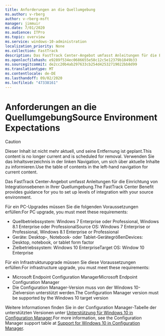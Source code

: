 ```yaml
---
title: Anforderungen an die Quellumgebung
ms.author: v-rberg
author: v-rberg-msft
manager: jimmuir
ms.date: 7/01/2020
ms.audience: ITPro
ms.topic: overview
ms.service: windows-10-administration
localization_priority: None
ms.collection: FastTrack
description: Das FastTrack Center-Angebot umfasst Anleitungen für die Einrichtung von Integrationsebenen in Ihrer Quellumgebung für die Bereitstellung von Windows 10.
ms.openlocfilehash: e9289f534ec0686655e58c12c5e12379b1849b33
ms.sourcegitcommit: de2cc20b4ab297633cb254d42532719022bb8d99
ms.translationtype: MT
ms.contentlocale: de-DE
ms.lasthandoff: 09/02/2020
ms.locfileid: "47338161"
---
```

# <a name="source-environment-expectations"></a><span data-ttu-id="54508-103">Anforderungen an die Quellumgebung</span><span class="sxs-lookup"><span data-stu-id="54508-103">Source Environment Expectations</span></span>

> [!CAUTION]
> <span data-ttu-id="54508-104">Dieser Inhalt ist nicht mehr aktuell, und seine Entfernung ist geplant.</span><span class="sxs-lookup"><span data-stu-id="54508-104">This content is no longer current and is scheduled for removal.</span></span> <span data-ttu-id="54508-105">Verwenden Sie das Inhaltsverzeichnis in der linken Navigation, um sich über aktuelle Inhalte zu informieren.</span><span class="sxs-lookup"><span data-stu-id="54508-105">Use the table of contents in the left-hand navigation for current content.</span></span>

<span data-ttu-id="54508-106">Das FastTrack Center-Angebot umfasst Anleitungen für die Einrichtung von Integrationsebenen in Ihrer Quellumgebung.</span><span class="sxs-lookup"><span data-stu-id="54508-106">The FastTrack Center Benefit provides guidance for you to set up levels of integration with your source environment.</span></span>
  
<span data-ttu-id="54508-107">Für ein PC-Upgrades müssen Sie die folgenden Voraussetzungen erfüllen:</span><span class="sxs-lookup"><span data-stu-id="54508-107">For PC upgrade, you must meet these requirements:</span></span>

- <span data-ttu-id="54508-108">Quellbetriebssystem: Windows 7 Enterprise oder Professional, Windows 8.1 Enterprise oder Professional</span><span class="sxs-lookup"><span data-stu-id="54508-108">Source OS: Windows 7 Enterprise or Professional, Windows 8.1 Enterprise or Professional</span></span>
- <span data-ttu-id="54508-109">Geräte: Desktop-, Notebook- oder Tablet-Gerätegrößen</span><span class="sxs-lookup"><span data-stu-id="54508-109">Devices: Desktop, notebook, or tablet form factor</span></span>
- <span data-ttu-id="54508-110">Zielbetriebssystem: Windows 10 Enterprise</span><span class="sxs-lookup"><span data-stu-id="54508-110">Target OS: Window 10 Enterprise</span></span>

<span data-ttu-id="54508-111">Für ein Infrastrukturupgrade müssen Sie diese Voraussetzungen erfüllen:</span><span class="sxs-lookup"><span data-stu-id="54508-111">For infrastructure upgrade, you must meet these requirements:</span></span>   

- <span data-ttu-id="54508-112">Microsoft Endpoint Configuration Manager</span><span class="sxs-lookup"><span data-stu-id="54508-112">Microsoft Endpoint Configuration Manager</span></span>  
- <span data-ttu-id="54508-113">Die Configuration Manager-Version muss von der Windows 10-Zielversion unterstützt werden.</span><span class="sxs-lookup"><span data-stu-id="54508-113">The Configuration Manager version must be supported by the Windows 10 target version</span></span>

<span data-ttu-id="54508-114">Weitere Informationen finden Sie in der Configuration Manager-Tabelle der unterstützten Versionen unter [Unterstützung für Windows 10 in Configuration Manager](https://docs.microsoft.com/sccm/core/plan-design/configs/support-for-windows-10).</span><span class="sxs-lookup"><span data-stu-id="54508-114">For more information, see the Configuration Manager support table at [Support for Windows 10 in Configuration Manager](https://docs.microsoft.com/sccm/core/plan-design/configs/support-for-windows-10).</span></span>
  